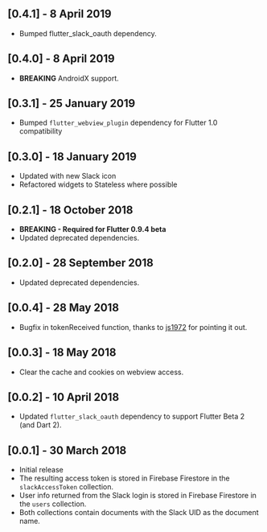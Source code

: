 ## [0.4.1] - 8 April 2019
* Bumped flutter_slack_oauth dependency.

## [0.4.0] - 8 April 2019
* **BREAKING** AndroidX support.

## [0.3.1] - 25 January 2019
* Bumped `flutter_webview_plugin` dependency for Flutter 1.0 compatibility

## [0.3.0] - 18 January 2019
* Updated with new Slack icon
* Refactored widgets to Stateless where possible

## [0.2.1] - 18 October 2018
* **BREAKING - Required for Flutter 0.9.4 beta**
* Updated deprecated dependencies.

## [0.2.0] - 28 September 2018
* Updated deprecated dependencies.

## [0.0.4] - 28 May 2018
* Bugfix in tokenReceived function, thanks to [js1972](https://github.com/js1972) for pointing it out.

## [0.0.3] - 18 May 2018
* Clear the cache and cookies on webview access.

## [0.0.2] - 10 April 2018
* Updated `flutter_slack_oauth` dependency to support Flutter Beta 2 (and Dart 2).

## [0.0.1] - 30 March 2018
* Initial release
* The resulting access token is stored in Firebase Firestore in the `slackAccessToken` collection.
* User info returned from the Slack login is stored in Firebase Firestore in the `users` collection.
* Both collections contain documents with the Slack UID as the document name.
